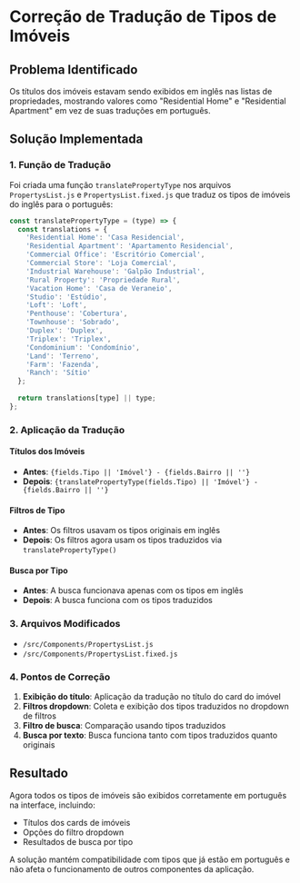 # Correção de Tradução de Tipos de Imóveis

## Problema Identificado
Os títulos dos imóveis estavam sendo exibidos em inglês nas listas de propriedades, mostrando valores como "Residential Home" e "Residential Apartment" em vez de suas traduções em português.

## Solução Implementada

### 1. Função de Tradução
Foi criada uma função `translatePropertyType` nos arquivos `PropertysList.js` e `PropertysList.fixed.js` que traduz os tipos de imóveis do inglês para o português:

```javascript
const translatePropertyType = (type) => {
  const translations = {
    'Residential Home': 'Casa Residencial',
    'Residential Apartment': 'Apartamento Residencial',
    'Commercial Office': 'Escritório Comercial',
    'Commercial Store': 'Loja Comercial',
    'Industrial Warehouse': 'Galpão Industrial',
    'Rural Property': 'Propriedade Rural',
    'Vacation Home': 'Casa de Veraneio',
    'Studio': 'Estúdio',
    'Loft': 'Loft',
    'Penthouse': 'Cobertura',
    'Townhouse': 'Sobrado',
    'Duplex': 'Duplex',
    'Triplex': 'Triplex',
    'Condominium': 'Condomínio',
    'Land': 'Terreno',
    'Farm': 'Fazenda',
    'Ranch': 'Sítio'
  };
  
  return translations[type] || type;
};
```

### 2. Aplicação da Tradução

#### Títulos dos Imóveis
- **Antes**: `{fields.Tipo || 'Imóvel'} - {fields.Bairro || ''}`
- **Depois**: `{translatePropertyType(fields.Tipo) || 'Imóvel'} - {fields.Bairro || ''}`

#### Filtros de Tipo
- **Antes**: Os filtros usavam os tipos originais em inglês
- **Depois**: Os filtros agora usam os tipos traduzidos via `translatePropertyType()`

#### Busca por Tipo
- **Antes**: A busca funcionava apenas com os tipos em inglês
- **Depois**: A busca funciona com os tipos traduzidos

### 3. Arquivos Modificados
- `/src/Components/PropertysList.js`
- `/src/Components/PropertysList.fixed.js`

### 4. Pontos de Correção
1. **Exibição do título**: Aplicação da tradução no título do card do imóvel
2. **Filtros dropdown**: Coleta e exibição dos tipos traduzidos no dropdown de filtros
3. **Filtro de busca**: Comparação usando tipos traduzidos
4. **Busca por texto**: Busca funciona tanto com tipos traduzidos quanto originais

## Resultado
Agora todos os tipos de imóveis são exibidos corretamente em português na interface, incluindo:
- Títulos dos cards de imóveis
- Opções do filtro dropdown
- Resultados de busca por tipo

A solução mantém compatibilidade com tipos que já estão em português e não afeta o funcionamento de outros componentes da aplicação.
